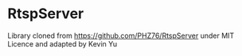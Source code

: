 # RtspServer

Library cloned from https://github.com/PHZ76/RtspServer under MIT Licence and adapted by Kevin Yu
